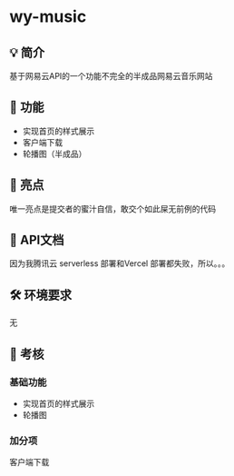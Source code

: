 #  wy-music

## 💡  简介

基于网易云API的一个功能不完全的半成品网易云音乐网站

## 🚀 功能

- 实现首页的样式展示
- 客户端下载
- 轮播图（半成品）

## 🌟 亮点

唯一亮点是提交者的蜜汁自信，敢交个如此屎无前例的代码

## 📖 API文档

因为我腾讯云 serverless 部署和Vercel 部署都失败，所以。。。

## 🛠 环境要求
无

## 📌 考核

### 基础功能
- 实现首页的样式展示
- 轮播图
### 加分项
客户端下载
